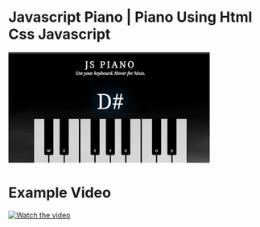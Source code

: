 # Javascript Piano | Piano Using Html Css Javascript 

<a href="https://jspiano.rojansapkota.com.np/">
         <img alt="Image" src="property/Snapshot.png">
      </a>

# Example Video

[![Watch the video](https://i.imgur.com/vKb2F1B.png)](property/video.mp4)
